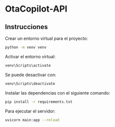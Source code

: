 # OtaCopilot-API


## Instrucciones

Crear un entorno virtual para el proyecto:

``` bash
python -m venv venv
```

Activar el entorno virtual:

``` bash
venv\Scripts\activate
```

Se puede desactivar con:
```bash
venv\Scripts\deactivate
```

Instalar las dependencias con el siguiente comando:

``` bash
pip install -r requirements.txt
```

Para ejecutar el servidor:

``` bash
uvicorn main:app --reload
```